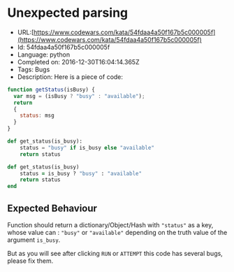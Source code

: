 # Unexpected parsing

 - URL:[https://www.codewars.com/kata/54fdaa4a50f167b5c000005f](https://www.codewars.com/kata/54fdaa4a50f167b5c000005f)
 - Id: 54fdaa4a50f167b5c000005f
 - Language: python
 - Completed on: 2016-12-30T16:04:14.365Z
 - Tags: Bugs
 - Description:
Here is a piece of code:
```javascript
function getStatus(isBusy) {
  var msg = (isBusy ? "busy" : "available");
  return 
  {
    status: msg
  }
}
```

```python
def get_status(is_busy):
    status = "busy" if is_busy else "available"
    return status
```

```ruby
def get_status(is_busy)
    status = is_busy ? "busy" : "available"
    return status
end
```

## Expected Behaviour
Function should return a dictionary/Object/Hash with `"status"` as a key, whose value can : `"busy"` or `"available"` depending on the truth value of the argument `is_busy`.

But as you will see after clicking `RUN` or `ATTEMPT` this code has several bugs, please fix them.


